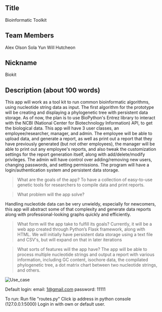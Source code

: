 ## Title
Bioinformatic Toolkit
 
## Team Members
Alex Olson
Sola Yun
Will Hutcheon
 
## Nickname
Biokit

## Description (about 100 words)
This app will work as a tool kit to run common bioinformatic algorithms, using nucleotide string data as input. The first algorithm for the prototype will be creating and displaying a phylogenetic tree with persistent data storage.
As of now, the plan is to use BioPython's Entrez library to interact with the NCBI (National Center for Biotechnology Information) API, to get the biological data.
This app will have 3 user classes, an employee/researcher, manager, and admin.
The employee will be able to upload data, and generate a report, as well as print out a report that they have previously generated (but not other employees), the manager will be able to print out any employee's reports, and also tweak the customization settings for the report generation itself, along with add/delete/modify privileges. The admin will have control over adding/removing new users, changing passwords, and setting permissions.
The program will have a login/authentication system and persistent data storage.



> What are the goals of the app?
To have a collection of easy-to-use genetic tools for researchers to compile data and print reports.

> What problem will the app solve?


Handling nucleotide data can be very unwieldy, especially for newcomers, this app will abstract some of that complexity and generate data reports along with professional-looking graphs quickly and efficiently. 

> What form will the app take to fulfill its goals?
Currently, it will be a web app created through Python’s Flask framework, along with HTML. We will initially have persistent data storage using a text file and CSV's, but will expand on that in later iterations 

> What sorts of features will the app have?
The app will be able to process multiple nucleotide strings and output a report with various information, including GC content, isochore data, the compilated phylogenetic tree, a dot matrix chart between two nucleotide strings, and others.
> 
![Use_case](https://github.com/aolson078/biokit/assets/69769089/97b19bdb-c369-4d3a-a883-24ca40f4b959)



Default login:
email: 1@gmail.com
password: 11111

To run:
Run file "routes.py"
Click ip address in python console (127.0.0.1:5000)
Login in with own or default user.
